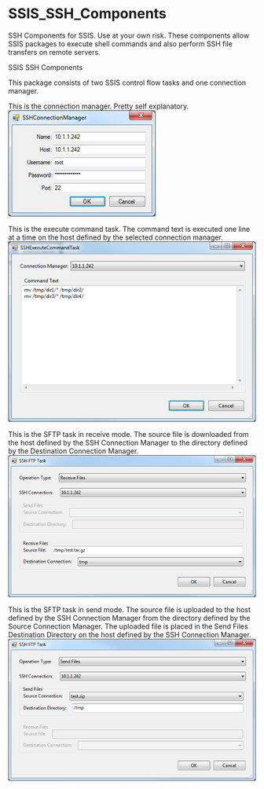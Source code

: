 SSIS_SSH_Components
===================

SSH Components for SSIS. Use at your own risk. These components allow SSIS packages to execute shell commands and also perform SSH file transfers on remote servers.

SSIS SSH Components

This package consists of two SSIS control flow tasks and one connection manager.

This is the connection manager. Pretty self explanatory.
![Image of Connection Manager](https://raw.githubusercontent.com/nkuebler000/SSIS_SSH_Components/master/connection_manager.png)

This is the execute command task. The command text is executed one line at a time on the host defined by the selected connection manager.
![Image of Execute Command Task](https://raw.githubusercontent.com/nkuebler000/SSIS_SSH_Components/master/execute_command_task.png)

This is the SFTP task in receive mode. The source file is downloaded from the host defined by the SSH Connection Manager to the directory defined by the Destination Connection Manager.
![Image of FTP Receive Task](https://raw.githubusercontent.com/nkuebler000/SSIS_SSH_Components/master/ftp_receive.png)

This is the SFTP task in send mode. The source file is uploaded to the host defined by the SSH Connection Manager from the directory defined by the Source Connection Manager. The uploaded file is placed in the Send Files Destination Directory on the host defined by the SSH Connection Manager.
![Image of FTP Send Task](https://raw.githubusercontent.com/nkuebler000/SSIS_SSH_Components/master/ftp_send.png)
